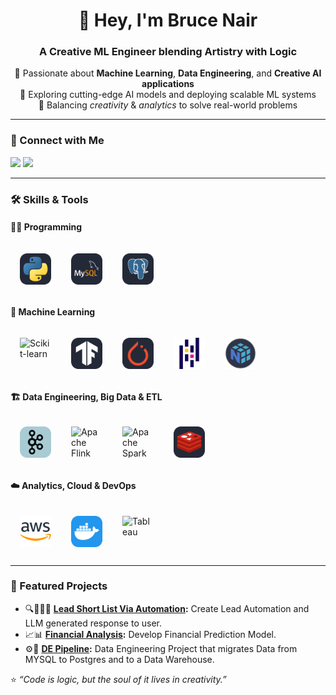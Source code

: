 <h1 align="center">👋 Hey, I'm Bruce Nair </h1>
<h3 align="center">A Creative ML Engineer blending Artistry with Logic</h3>

<p align="center">
    🌱 Passionate about <b>Machine Learning</b>, <b>Data Engineering</b>, and <b>Creative AI applications</b> <br/>
    🚀 Exploring cutting-edge AI models and deploying scalable ML systems <br/>
    🎨 Balancing <i>creativity</i> & <i>analytics</i> to solve real-world problems
</p>

---

### 🔗 Connect with Me
<p align="left">
<a href="https://www.linkedin.com/in/bruce-n-b61b71146/" target="_blank"><img src="https://img.shields.io/badge/LinkedIn-%230077B5.svg?&style=for-the-badge&logo=linkedin&logoColor=white" /></a>
<a href="mailto:nair.ratish70@gmail.com" target="_blank"><img src="https://img.shields.io/badge/Gmail-D14836?style=for-the-badge&logo=gmail&logoColor=white" /></a>
</p>

---

### 🛠️ Skills & Tools

#### 👨‍💻 Programming
<div style="display: flex; gap: 2px; align-items: center; flex-wrap: wrap;">
  <img src="https://github.com/tandpfun/skill-icons/blob/main/icons/Python-Dark.svg" alt="Python" width="50" height="50" style="margin: 15px;"/>
  <img src="https://github.com/tandpfun/skill-icons/blob/main/icons/MySQL-Dark.svg" alt="MySQL" width="50" height="50" style="margin: 15px;"/> 
  <img src="https://github.com/tandpfun/skill-icons/blob/main/icons/PostgreSQL-Dark.svg"  alt="Postgres" width="50" height="50" style="margin: 15px;"/>
</div>

#### 🤖 Machine Learning
<div style="display: flex; gap: 2px; align-items: center; flex-wrap: wrap;">
  <img src="https://github.com/tandpfun/skill-icons/blob/main/icons/ScikitLearn-Dark.svg" alt="Scikit-learn" width="50" height="50" style="margin: 15px;"/>
  <img src="https://github.com/tandpfun/skill-icons/blob/main/icons/TensorFlow-Dark.svg" alt="TensorFlow" width="50" height="50" style="margin: 15px;"/>
  <img src="https://github.com/tandpfun/skill-icons/blob/main/icons/PyTorch-Dark.svg" alt="PyTorch" width="50" height="50" style="margin: 15px;"/>
  <img src="https://raw.githubusercontent.com/devicons/devicon/master/icons/pandas/pandas-original.svg" alt="Pandas" width="50" height="50" style="margin: 15px;"/>
  <img src="https://github.com/YuheshPandian/ICONIC/blob/main/icons/dark/numpy.svg" alt="Numpy" width="50" height="50" style="margin: 15px;"/>
</div>

#### 🏗️ Data Engineering, Big Data & ETL
<div style="display: flex; gap: 2px; align-items: center; flex-wrap: wrap;">
  <img src="https://github.com/tandpfun/skill-icons/blob/main/icons/Kafka.svg" alt="Kafka" width="50" height="50" style="margin: 15px;"/>
  <img src="https://flink.apache.org/img/flink-header-logo.svg" alt="Apache Flink" width="50" height="50" style="margin: 15px;"/>
  <img src="https://spark.apache.org/images/spark-logo-trademark.png" alt="Apache Spark" width="50" height="50" style="margin: 15px;"/>
  <img src="https://github.com/tandpfun/skill-icons/blob/main/icons/Redis-Dark.svg" alt="Redis" width="50" height="50" style="margin: 15px;"/>
</div>

#### ☁️ Analytics, Cloud & DevOps
<div style="display: flex; gap: 2px; align-items: center; flex-wrap: wrap;">
  <img src="https://raw.githubusercontent.com/devicons/devicon/master/icons/amazonwebservices/amazonwebservices-original-wordmark.svg" alt="AWS" width="50" height="50" style="margin: 15px;"/>
  <img src="https://github.com/tandpfun/skill-icons/blob/main/icons/Docker.svg" alt="Docker" width="50" height="50" style="margin: 15px;"/>
  <img src="https://cdn.worldvectorlogo.com/logos/tableau-software.svg" alt="Tableau" width="50" height="50" style="margin: 15px;"/>
</div>


---

### 🚀 Featured Projects
- 🔍👨🏻‍💼 **[Lead Short List Via Automation](https://github.com/MorisDe/lead_shortlist_automation):** Create Lead Automation and LLM generated response to user.
- 📈📊 **[Financial Analysis](https://github.com/MorisDe/Financial-Statements):** Develop Financial Prediction Model.
- ⚙🧾 **[DE Pipeline](https://github.com/MorisDe/DE_PIPELINE):** Data Engineering Project that migrates Data from MYSQL to Postgres and to a Data Warehouse.


⭐️ *“Code is logic, but the soul of it lives in creativity.”*

